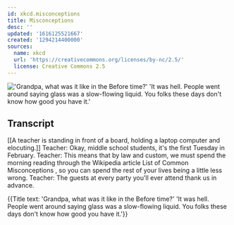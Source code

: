 ```yaml
---
id: xkcd.misconceptions
title: Misconceptions
desc: ''
updated: '1616125521667'
created: '1294214400000'
sources:
  name: xkcd
  url: 'https://creativecommons.org/licenses/by-nc/2.5/'
  license: Creative Commons 2.5
---
```

!['Grandpa, what was it like in the Before time?' 'It was hell. People went around saying glass was a slow-flowing liquid. You folks these days don't know how good you have it.'](https://imgs.xkcd.com/comics/misconceptions.png)

## Transcript
[[A teacher is standing in front of a board, holding a laptop computer and elocuting.]] 
Teacher: Okay, middle school students, it's the first Tuesday in February.
Teacher: This means that by law and custom, we must spend the morning reading through the Wikipedia article 
List of Common Misconceptions
, so you can spend the rest of your lives being a little less wrong.
Teacher: The guests at every party you'll ever attend thank us in advance.

{{Title text: 'Grandpa, what was it like in the Before time?' 'It was hell. People went around saying glass was a slow-flowing liquid. You folks these days don't know how good you have it.'}}
